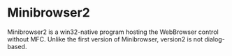# Minibrowser2
Minibrowser2 is a win32-native program hosting the WebBrowser control without MFC.  Unlike the first version of Minibrowser, version2 is not dialog-based.
